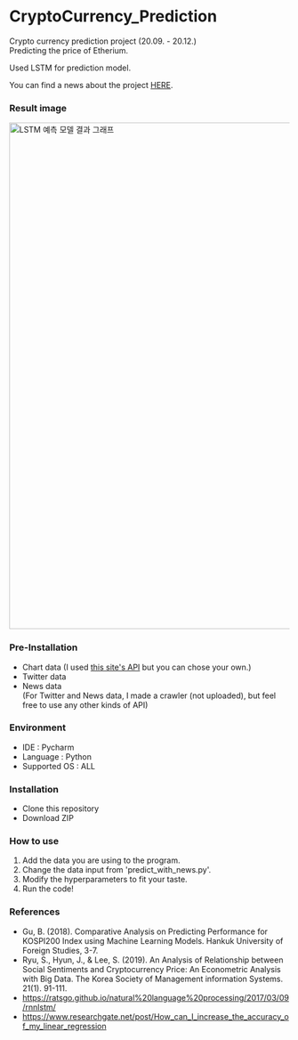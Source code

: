 # CryptoCurrency_Prediction
Crypto currency prediction project (20.09. - 20.12.) <br>
Predicting the price of Etherium. <br>

Used LSTM for prediction model. <br>

You can  find a news about the project [HERE](http://www.epnc.co.kr/news/articleView.html?idxno=112285).

### Result image
<img width="910" alt="LSTM 예측 모델 결과 그래프" src="https://user-images.githubusercontent.com/42270720/101906074-bc7beb80-3bfb-11eb-989d-d8f1a4f1de7a.png">

### Pre-Installation
- Chart data  (I used [this site's API](https://upbit.com/home) but you can chose your own.)
- Twitter data 
- News data <br>
(For Twitter and News  data, I made a crawler (not uploaded), but feel free to use any other kinds of API)

### Environment
- IDE : Pycharm
- Language : Python
- Supported OS : ALL

### Installation
- Clone this repository
- Download ZIP

### How to use
1. Add the data you are using to the program.
2. Change the data input from 'predict_with_news.py'.
3. Modify the hyperparameters to fit your taste.
4. Run the code!

### References
- Gu, B. (2018). Comparative Analysis on Predicting Performance for KOSPI200 Index using Machine Learning Models. Hankuk University of Foreign Studies, 3-7.
- Ryu, S., Hyun, J., & Lee, S. (2019). An Analysis of Relationship between Social Sentiments and Cryptocurrency Price: An Econometric Analysis with Big Data. The Korea Society of Management information Systems. 21(1). 91-111.
- https://ratsgo.github.io/natural%20language%20processing/2017/03/09/rnnlstm/
- https://www.researchgate.net/post/How_can_I_increase_the_accuracy_of_my_linear_regression

